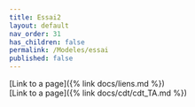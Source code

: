 ```yaml
---
title: Essai2
layout: default
nav_order: 31
has_children: false
permalink: /Modeles/essai
published: false
---
```

[Link to a page]({% link docs/liens.md %})  
[Link to a page]({% link docs/cdt/cdt_TA.md %})
